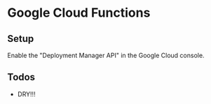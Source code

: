 # Google Cloud Functions

## Setup

Enable the "Deployment Manager API" in the Google Cloud console.

## Todos
- DRY!!!
